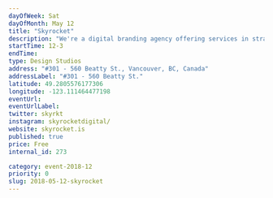 ```yaml
---
dayOfWeek: Sat
dayOfMonth: May 12
title: "Skyrocket"
description: "We're a digital branding agency offering services in strategy, design and engineering. During VDW we will have team members in the space to host guests and answer questions about our process and work. We'll have case studies/work on the walls and beer/appies on hand."
startTime: 12-3
endTime: 
type: Design Studios
address: "#301 - 560 Beatty St., Vancouver, BC, Canada"
addressLabel: "#301 - 560 Beatty St."
latitude: 49.2805576177306
longitude: -123.111464477198
eventUrl: 
eventUrlLabel: 
twitter: skyrkt
instagram: skyrocketdigital/
website: skyrocket.is
published: true
price: Free
internal_id: 273

category: event-2018-12
priority: 0
slug: 2018-05-12-skyrocket
---
```

